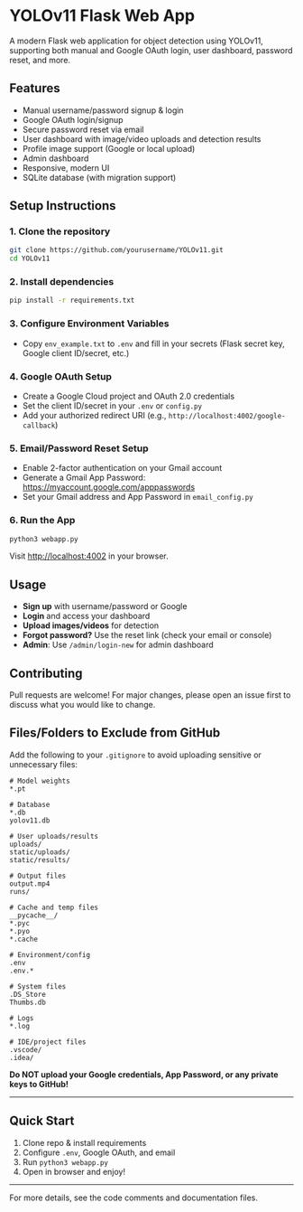 # YOLOv11 Flask Web App

A modern Flask web application for object detection using YOLOv11, supporting both manual and Google OAuth login, user dashboard, password reset, and more.

## Features

- Manual username/password signup & login
- Google OAuth login/signup
- Secure password reset via email
- User dashboard with image/video uploads and detection results
- Profile image support (Google or local upload)
- Admin dashboard
- Responsive, modern UI
- SQLite database (with migration support)

## Setup Instructions

### 1. Clone the repository

```bash
git clone https://github.com/yourusername/YOLOv11.git
cd YOLOv11
```

### 2. Install dependencies

```bash
pip install -r requirements.txt
```

### 3. Configure Environment Variables

- Copy `env_example.txt` to `.env` and fill in your secrets (Flask secret key, Google client ID/secret, etc.)

### 4. Google OAuth Setup

- Create a Google Cloud project and OAuth 2.0 credentials
- Set the client ID/secret in your `.env` or `config.py`
- Add your authorized redirect URI (e.g., `http://localhost:4002/google-callback`)

### 5. Email/Password Reset Setup

- Enable 2-factor authentication on your Gmail account
- Generate a Gmail App Password: https://myaccount.google.com/apppasswords
- Set your Gmail address and App Password in `email_config.py`

### 6. Run the App

```bash
python3 webapp.py
```

Visit [http://localhost:4002](http://localhost:4002) in your browser.

## Usage

- **Sign up** with username/password or Google
- **Login** and access your dashboard
- **Upload images/videos** for detection
- **Forgot password?** Use the reset link (check your email or console)
- **Admin**: Use `/admin/login-new` for admin dashboard

## Contributing

Pull requests are welcome! For major changes, please open an issue first to discuss what you would like to change.

## Files/Folders to Exclude from GitHub

Add the following to your `.gitignore` to avoid uploading sensitive or unnecessary files:

```
# Model weights
*.pt

# Database
*.db
yolov11.db

# User uploads/results
uploads/
static/uploads/
static/results/

# Output files
output.mp4
runs/

# Cache and temp files
__pycache__/
*.pyc
*.pyo
*.cache

# Environment/config
.env
.env.*

# System files
.DS_Store
Thumbs.db

# Logs
*.log

# IDE/project files
.vscode/
.idea/
```

**Do NOT upload your Google credentials, App Password, or any private keys to GitHub!**

---

## Quick Start

1. Clone repo & install requirements
2. Configure `.env`, Google OAuth, and email
3. Run `python3 webapp.py`
4. Open in browser and enjoy!

---

For more details, see the code comments and documentation files.
